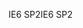 <span data-ttu-id="91ed2-101">IE6 SP2</span><span class="sxs-lookup"><span data-stu-id="91ed2-101">IE6 SP2</span></span>